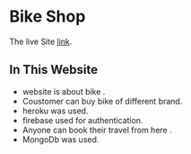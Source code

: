 # Bike Shop

The live Site [link](https://bike-shop-e95db.web.app/).

## In This Website

* website is about bike .
* Coustomer can buy bike of different brand.
* heroku was used.
* firebase used for authentication.
* Anyone can book their travel from here .
* MongoDb was used.


